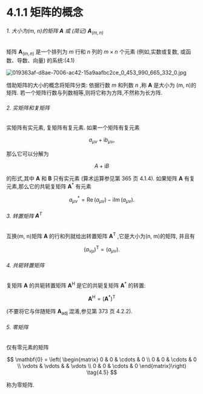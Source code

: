 # 4.1.1 矩阵的概念

###### 1. 大小为(m, n)的矩阵 $\mathbf{A}$ 或 (简记) ${\mathbf{A}}_{\left( m, n\right) }$

矩阵 ${\mathbf{A}}_{\left( m, n\right) }$ 是一个排列为 $m$ 行和 $n$ 列的 $m \times  n$ 个元素 (例如,实数或复数, 或函数、导数、向量) 的系统:(4.1)

![019363af-d8ae-7006-ac42-15a9aafbc2ce_0_453_990_665_332_0.jpg](/images/019363af-d8ae-7006-ac42-15a9aafbc2ce_0_453_990_665_332_0.jpg)

借助矩阵的大小的概念将矩阵分类: 依据行数 $m$ 和列数 $n$ ,称 $\mathbf{A}$ 是大小为 (m, n)的矩阵. 若一个矩阵行数与列数相等,则将它称为方阵,不然称为长方阵.

###### 2. 实矩阵和复矩阵

实矩阵有实元素, 复矩阵有复元素. 如果一个矩阵有复元素

$$
{a}_{\mu \nu } + \mathrm{i}{b}_{\mu \nu }, \tag{4.2a}
$$

那么它可以分解为

$$
A + \mathrm{i}B \tag{4.2b}
$$

的形式,其中 $\mathbf{A}$ 和 $\mathbf{B}$ 只有实元素 (算术运算参见第 365 页 4.1.4). 如果矩阵 $\mathbf{A}$ 有复元素,那么它的共轭复矩阵 ${\mathbf{A}}^{ * }$ 有元素

$$
{a}_{\mu \nu }^{ * } = \operatorname{Re}\left( {a}_{\mu \nu }\right)  - \mathrm{i}\operatorname{Im}\left( {a}_{\mu \nu }\right) . \tag{4.2c}
$$

###### 3. 转置矩阵 ${\mathbf{A}}^{\mathrm{T}}$

互换(m, n)矩阵 $\mathbf{A}$ 的行和列就给出转置矩阵 ${\mathbf{A}}^{\mathrm{T}}$ ,它是大小为(n, m)的矩阵, 并且有

$$
{\left( {a}_{\nu \mu }\right) }^{\mathrm{T}} = \left( {a}_{\mu \nu }\right) . \tag{4.3}
$$

###### 4. 共轭转置矩阵

复矩阵 $\mathbf{A}$ 的共轭转置矩阵 ${\mathbf{A}}^{\mathrm{H}}$ 是它的共轭复矩阵 ${\mathbf{A}}^{ * }$ 的转置:

$$
{\mathbf{A}}^{\mathrm{H}} = {\left( {\mathbf{A}}^{ * }\right) }^{\mathrm{T}} \tag{4.4}
$$

(不要将它与伴随矩阵 ${\mathbf{A}}_{\text{adj }}$ 混淆,参见第 373 页 4.2.2).

###### 5. 零矩阵

仅有零元素的矩阵

$$
\mathbf{0} = \left( \begin{matrix} 0 & 0 & \cdots & 0 \\  0 & 0 & \cdots & 0 \\  \vdots & \vdots & & \vdots \\  0 & 0 & \cdots & 0 \end{matrix}\right)  \tag{4.5}
$$

称为零矩阵.
